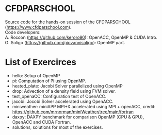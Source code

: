 # CFDPARSCHOOL

Source code for the hands-on session of the CFDPARSCHOOL (https://www.cfdparschool.com).\
Code developers:\
A. Roccon (https://github.com/keroro90): OpenACC, OpenMP & CUDA Intro.\
G. Soligo (https://github.com/giovannisoligo): OpenMP part.

# List of Exercirces

- hello: Setup of OpenMP
- pi: Computation of Pi using OpenMP.
- heated_plate: Jacobi Solver parallelized using OpenMP
- drop: Advection of a density field using FVM solver.
- test_openaCC: Configuration test of OpenACC.
- jacobi: Jocobi Solver accelerated using OpenACC.
- miniweather: miniAPP MPI+X accelerated using MPI + openACC, credit: https://github.com/mrnorman/miniWeather/tree/main/fortran
- daxpy: DAXPY benchmark for comparison OpenMP (CPU & GPU), OpenACC and CUDA Fortran.
- solutions, solutions for most of the exercises.
